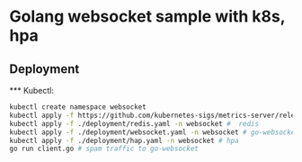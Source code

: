 # Golang websocket sample with k8s, hpa

## Deployment
*** Kubectl:
```bash
kubectl create namespace websocket
kubectl apply -f https://github.com/kubernetes-sigs/metrics-server/releases/latest/download/components.yaml # metrics-server
kubectl apply -f ./deployment/redis.yaml -n websocket #  redis
kubectl apply -f ./deployment/websocket.yaml -n websocket # go-websocket
kubectl apply -f ./deployment/hap.yaml -n websocket # hpa
go run client.go # spam traffic to go-websocket
```

